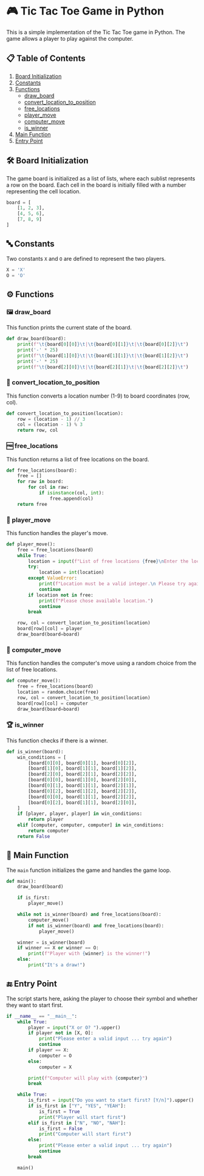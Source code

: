 # 🎮 Tic Tac Toe Game in Python

This is a simple implementation of the Tic Tac Toe game in Python. The game allows a player to play against the computer.

## 📋 Table of Contents

1. [Board Initialization](##board-initialization)
2. [Constants](#constants)
3. [Functions](#functions)
    - [draw_board](#draw_board)
    - [convert_location_to_position](#convert_location_to_position)
    - [free_locations](#free_locations)
    - [player_move](#player_move)
    - [computer_move](#computer_move)
    - [is_winner](#is_winner)
4. [Main Function](#main-function)
5. [Entry Point](#entry-point)

## 🛠️ Board Initialization

The game board is initialized as a list of lists, where each sublist represents a row on the board. Each cell in the board is initially filled with a number representing the cell location.

```python
board = [
    [1, 2, 3],
    [4, 5, 6],
    [7, 8, 9]
]
```

## 🔤 Constants

Two constants `X` and `O` are defined to represent the two players.

```python
X = 'X'
O = 'O'
```

## ⚙️ Functions

### 🖼️ draw_board

This function prints the current state of the board.

```python
def draw_board(board):
    print(f"\t{board[0][0]}\t|\t{board[0][1]}\t|\t{board[0][2]}\t")
    print('-' * 25)
    print(f"\t{board[1][0]}\t|\t{board[1][1]}\t|\t{board[1][2]}\t")
    print('-' * 25)
    print(f"\t{board[2][0]}\t|\t{board[2][1]}\t|\t{board[2][2]}\t")
```

### 🔄 convert_location_to_position

This function converts a location number (1-9) to board coordinates (row, col).

```python
def convert_location_to_position(location):
    row = (location - 1) // 3
    col = (location - 1) % 3
    return row, col
```

### 🆓 free_locations

This function returns a list of free locations on the board.

```python
def free_locations(board):
    free = []
    for raw in board:
        for col in raw:
            if isinstance(col, int):
                free.append(col)
    return free
```

### 👤 player_move

This function handles the player's move.

```python
def player_move():
    free = free_locations(board)
    while True:
        location = input(f"List of free locations {free}\nEnter the location of your move: ")
        try:
            location = int(location)
        except ValueError:
            print(f"Location must be a valid integer.\n Please try again")
            continue
        if location not in free:
            print(f"Please chose available location.")
            continue
        break

    row, col = convert_location_to_position(location)
    board[row][col] = player
    draw_board(board=board)
```

### 🤖 computer_move

This function handles the computer's move using a random choice from the list of free locations.

```python
def computer_move():
    free = free_locations(board)
    location = random.choice(free)
    row, col = convert_location_to_position(location)
    board[row][col] = computer
    draw_board(board=board)
```

### 🏆 is_winner

This function checks if there is a winner.

```python
def is_winner(board):
    win_conditions = [
        [board[0][0], board[0][1], board[0][2]],
        [board[1][0], board[1][1], board[1][2]],
        [board[2][0], board[2][1], board[2][2]],
        [board[0][0], board[1][0], board[2][0]],
        [board[0][1], board[1][1], board[2][1]],
        [board[0][2], board[1][2], board[2][2]],
        [board[0][0], board[1][1], board[2][2]],
        [board[0][2], board[1][1], board[2][0]],
    ]
    if [player, player, player] in win_conditions:
        return player
    elif [computer, computer, computer] in win_conditions:
        return computer
    return False
```

## 🏁 Main Function

The `main` function initializes the game and handles the game loop.

```python
def main():
    draw_board(board)

    if is_first:
        player_move()

    while not is_winner(board) and free_locations(board):
        computer_move()
        if not is_winner(board) and free_locations(board):
            player_move()

    winner = is_winner(board)
    if winner == X or winner == O:
        print(f"Player with {winner} is the winner!")
    else:
        print("It's a draw!")
```

## 🔚 Entry Point

The script starts here, asking the player to choose their symbol and whether they want to start first.

```python
if __name__ == "__main__":
    while True:
        player = input("X or O? ").upper()
        if player not in [X, O]:
            print("Please enter a valid input ... try again")
            continue
        if player == X:
            computer = O
        else:
            computer = X

        print(f"Computer will play with {computer}")
        break

    while True:
        is_first = input("Do you want to start first? [Y/n]").upper()
        if is_first in ["Y", "YES", "YEAH"]:
            is_first = True
            print("Player will start first")
        elif is_first in ["N", "NO", "NAH"]:
            is_first = False
            print("Computer will start first")
        else:
            print("Please enter a valid input ... try again")
            continue
        break

    main()
